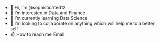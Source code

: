 - 👋 Hi, I’m @sophisticated12
- 👀 I’m interested in Data and Finance
- 🌱 I’m currently learning Data Science
- 💞️ I’m looking to collaborate on anything which will help me to a better self
- 📫 How to reach me Email

<!---
sophisticated12/sophisticated12 is a ✨ special ✨ repository because its `README.md` (this file) appears on your GitHub profile.
You can click the Preview link to take a look at your changes.
--->
